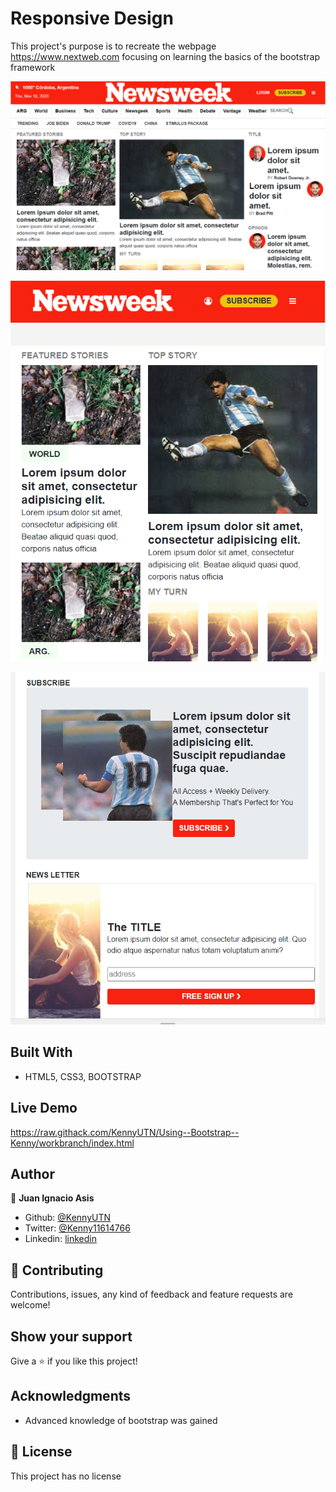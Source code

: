 # Responsive Design
This project's purpose is to recreate the webpage https://www.nextweb.com focusing on learning the basics of the bootstrap framework


![screenshot](img/screen.png)

![screenshot](img/screen2.png)

![screenshot](img/screen3.png)



## Built With

- HTML5, CSS3, BOOTSTRAP

## Live Demo

https://raw.githack.com/KennyUTN/Using--Bootstrap--Kenny/workbranch/index.html

## Author

👤 **Juan Ignacio Asis**

- Github: [@KennyUTN](https://github.com/KennyUTN)
- Twitter: [@Kenny11614766](https://twitter.com/Kenny11614766)
- Linkedin: [linkedin](https://www.linkedin.com/in/ignacio-asis-b8214b183/)

## 🤝 Contributing

Contributions, issues, any kind of feedback and feature requests are welcome!

## Show your support

Give a ⭐️ if you like this project!

## Acknowledgments

- Advanced knowledge of bootstrap was gained

## 📝 License

This project has no license
